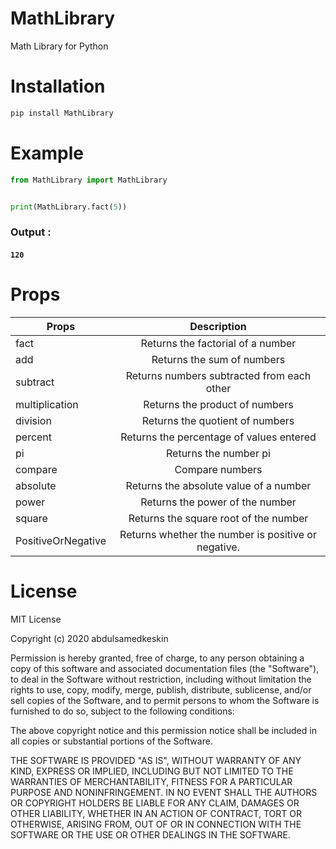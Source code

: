 # MathLibrary
Math Library for Python

# Installation
```python
pip install MathLibrary
```
# Example

```python
from MathLibrary import MathLibrary


print(MathLibrary.fact(5))
```   
        

### Output : 
#### ```120```
# Props
| Props                 | Description                                         |
| -------------         |:-------------:                                      |
| fact                  | Returns the factorial of a number                   |
| add                   | Returns the sum of numbers                          |
| subtract              | Returns numbers subtracted from each other          |
| multiplication        | Returns the product of numbers                      |
| division              | Returns the quotient of numbers                     |
| percent               | Returns the percentage of values entered            |
| pi                    | Returns the number pi                               |
| compare               | Compare numbers                                     |
| absolute              | Returns the absolute value of a number              |
| power                 | Returns the power of the number                     |
| square                | Returns the square root of the number               |
| PositiveOrNegative    | Returns whether the number is positive or negative. |
# License
MIT License

Copyright (c) 2020 abdulsamedkeskin

Permission is hereby granted, free of charge, to any person obtaining a copy
of this software and associated documentation files (the "Software"), to deal
in the Software without restriction, including without limitation the rights
to use, copy, modify, merge, publish, distribute, sublicense, and/or sell
copies of the Software, and to permit persons to whom the Software is
furnished to do so, subject to the following conditions:

The above copyright notice and this permission notice shall be included in all
copies or substantial portions of the Software.

THE SOFTWARE IS PROVIDED "AS IS", WITHOUT WARRANTY OF ANY KIND, EXPRESS OR
IMPLIED, INCLUDING BUT NOT LIMITED TO THE WARRANTIES OF MERCHANTABILITY,
FITNESS FOR A PARTICULAR PURPOSE AND NONINFRINGEMENT. IN NO EVENT SHALL THE
AUTHORS OR COPYRIGHT HOLDERS BE LIABLE FOR ANY CLAIM, DAMAGES OR OTHER
LIABILITY, WHETHER IN AN ACTION OF CONTRACT, TORT OR OTHERWISE, ARISING FROM,
OUT OF OR IN CONNECTION WITH THE SOFTWARE OR THE USE OR OTHER DEALINGS IN THE
SOFTWARE.
